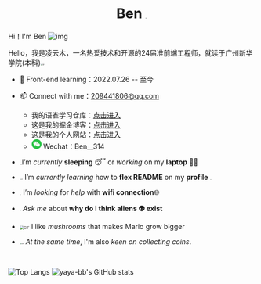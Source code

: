 <h1 align="center">Ben
<img src="https://github.com/TheDudeThatCode/TheDudeThatCode/raw/master/Assets/Mario_Hello_Big.gif" alt="img" style="zoom:5%;" /></h1>

Hi！I'm Ben <img src="https://github.com/TheDudeThatCode/TheDudeThatCode/raw/master/Assets/Hi.gif" alt="img" style="width:3%;" />

Hello，我是凌云木，一名热爱技术和开源的24届准前端工程师，就读于广州新华学院(本科)<img src="https://github.com/TheDudeThatCode/TheDudeThatCode/raw/master/Assets/wave.gif" alt="GIF" style="zoom:20%;" />

- 🌱 Front-end learning：2022.07.26 -- 至今

- 📫 Connect with me：[209441806@qq.com](mailto:209441806@qq.com)
  - 我的语雀学习仓库：[点击进入]()
  - 这是我的掘金博客：[点击进入](https://juejin.cn/user/1451788217357559)
  - 这是我的个人网站：[点击进入](https://ben314.top)
  - <img src="README.assets/微信.png" alt="微信" style="zoom:10%;" /> Wechat：Ben__314

- <img src="https://github.com/TheDudeThatCode/TheDudeThatCode/raw/master/Assets/Developer.gif" alt="img" style="zoom:10%;" />I’m *currently* **sleeping** 😴 or *working* on my **laptop** 👨‍💻

- <img src="https://github.com/TheDudeThatCode/TheDudeThatCode/raw/master/Assets/happy.gif" alt="GIF" style="zoom:15%;" /> I’m *currently learning* how to **flex README** on my **profile** <img src="https://camo.githubusercontent.com/63371d36886ee658f5a97401f393e1ab1684b2fd3de674b8f5efc7d410b2a3d0/68747470733a2f2f6d656469612e67697068792e636f6d2f6d656469612f57556c706c634d704f43456d5447427442572f67697068792e676966" alt="img" style="zoom:7%;" />

- <img src="https://github.com/TheDudeThatCode/TheDudeThatCode/raw/master/Assets/Rocket.gif" alt="img" style="zoom:6%;" /> I’m *looking* for *help* with **wifi connection**🌐

- <img src="https://github.com/TheDudeThatCode/TheDudeThatCode/raw/master/Assets/hmm.gif" alt="GIF" style="zoom:5%;" /> *Ask me* about **why do I think aliens 👽 exist**

- <img src="https://github.com/TheDudeThatCode/TheDudeThatCode/raw/master/Assets/powerup.gif" alt="GIF" style="zoom: 50%;" /> I like *mushrooms* that makes Mario grow bigger

- <img src="https://github.com/TheDudeThatCode/TheDudeThatCode/raw/master/Assets/coin.gif" alt="GIF" style="zoom: 20%;" /> *At the same time*, I'm also *keen on collecting coins*.

​	

<span>
  <img src="https://github-readme-stats.vercel.app/api/top-langs/?username=Benn314&layout=compact&title_color=007bff&text_color=e7e7e7&icon_color=007bff&bg_color=171c28" alt="Top Langs" height=190 style="border:0"/>
</span><span>
  <img src="https://github-readme-stats.vercel.app/api?username=Benn314&show_icons=true&show_icons=true&title_color=007bff&text_color=e7e7e7&icon_color=007bff&bg_color=171c28" alt="yaya-bb's GitHub stats" height=190/>
</span>

